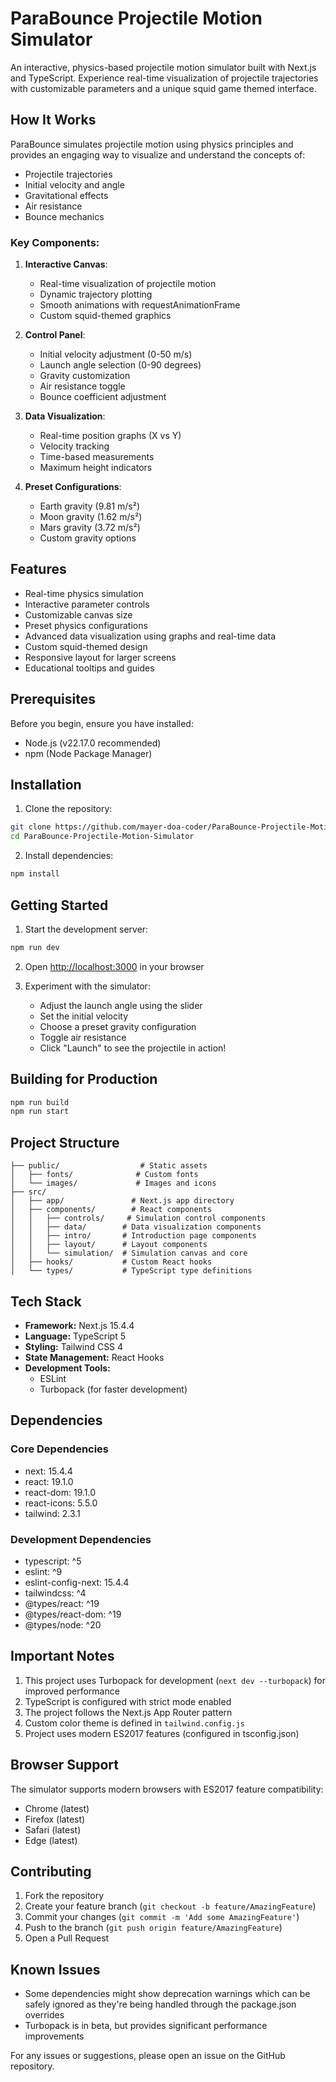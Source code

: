 # ParaBounce Projectile Motion Simulator

An interactive, physics-based projectile motion simulator built with Next.js and TypeScript. Experience real-time visualization of projectile trajectories with customizable parameters and a unique squid game themed interface.

## How It Works

ParaBounce simulates projectile motion using physics principles and provides an engaging way to visualize and understand the concepts of:
- Projectile trajectories
- Initial velocity and angle
- Gravitational effects
- Air resistance
- Bounce mechanics

### Key Components:

1. **Interactive Canvas**: 
   - Real-time visualization of projectile motion
   - Dynamic trajectory plotting
   - Smooth animations with requestAnimationFrame
   - Custom squid-themed graphics

2. **Control Panel**:
   - Initial velocity adjustment (0-50 m/s)
   - Launch angle selection (0-90 degrees)
   - Gravity customization
   - Air resistance toggle
   - Bounce coefficient adjustment

3. **Data Visualization**:
   - Real-time position graphs (X vs Y)
   - Velocity tracking
   - Time-based measurements
   - Maximum height indicators

4. **Preset Configurations**:
   - Earth gravity (9.81 m/s²)
   - Moon gravity (1.62 m/s²)
   - Mars gravity (3.72 m/s²)
   - Custom gravity options

## Features

- Real-time physics simulation
- Interactive parameter controls
- Customizable canvas size
- Preset physics configurations
- Advanced data visualization using graphs and real-time data
- Custom squid-themed design
- Responsive layout for larger screens
- Educational tooltips and guides

## Prerequisites

Before you begin, ensure you have installed:
- Node.js (v22.17.0 recommended)
- npm (Node Package Manager)

## Installation

1. Clone the repository:
```bash
git clone https://github.com/mayer-doa-coder/ParaBounce-Projectile-Motion-Simulator.git
cd ParaBounce-Projectile-Motion-Simulator
```

2. Install dependencies:
```bash
npm install
```

## Getting Started

1. Start the development server:
```bash
npm run dev
```

2. Open [http://localhost:3000](http://localhost:3000) in your browser

3. Experiment with the simulator:
   - Adjust the launch angle using the slider
   - Set the initial velocity
   - Choose a preset gravity configuration
   - Toggle air resistance
   - Click "Launch" to see the projectile in action!

## Building for Production

```bash
npm run build
npm run start
```

## Project Structure

```
├── public/                  # Static assets
│   ├── fonts/              # Custom fonts
│   └── images/             # Images and icons
├── src/
│   ├── app/               # Next.js app directory
│   ├── components/        # React components
│   │   ├── controls/     # Simulation control components
│   │   ├── data/        # Data visualization components
│   │   ├── intro/       # Introduction page components
│   │   ├── layout/      # Layout components
│   │   └── simulation/  # Simulation canvas and core
│   ├── hooks/           # Custom React hooks
│   └── types/           # TypeScript type definitions
```

## Tech Stack

- **Framework:** Next.js 15.4.4
- **Language:** TypeScript 5
- **Styling:** Tailwind CSS 4
- **State Management:** React Hooks
- **Development Tools:**
  - ESLint
  - Turbopack (for faster development)

## Dependencies

### Core Dependencies
- next: 15.4.4
- react: 19.1.0
- react-dom: 19.1.0
- react-icons: 5.5.0
- tailwind: 2.3.1

### Development Dependencies
- typescript: ^5
- eslint: ^9
- eslint-config-next: 15.4.4
- tailwindcss: ^4
- @types/react: ^19
- @types/react-dom: ^19
- @types/node: ^20

## Important Notes

1. This project uses Turbopack for development (`next dev --turbopack`) for improved performance
2. TypeScript is configured with strict mode enabled
3. The project follows the Next.js App Router pattern
4. Custom color theme is defined in `tailwind.config.js`
5. Project uses modern ES2017 features (configured in tsconfig.json)

## Browser Support

The simulator supports modern browsers with ES2017 feature compatibility:
- Chrome (latest)
- Firefox (latest)
- Safari (latest)
- Edge (latest)

## Contributing

1. Fork the repository
2. Create your feature branch (`git checkout -b feature/AmazingFeature`)
3. Commit your changes (`git commit -m 'Add some AmazingFeature'`)
4. Push to the branch (`git push origin feature/AmazingFeature`)
5. Open a Pull Request

## Known Issues

- Some dependencies might show deprecation warnings which can be safely ignored as they're being handled through the package.json overrides
- Turbopack is in beta, but provides significant performance improvements

For any issues or suggestions, please open an issue on the GitHub repository.